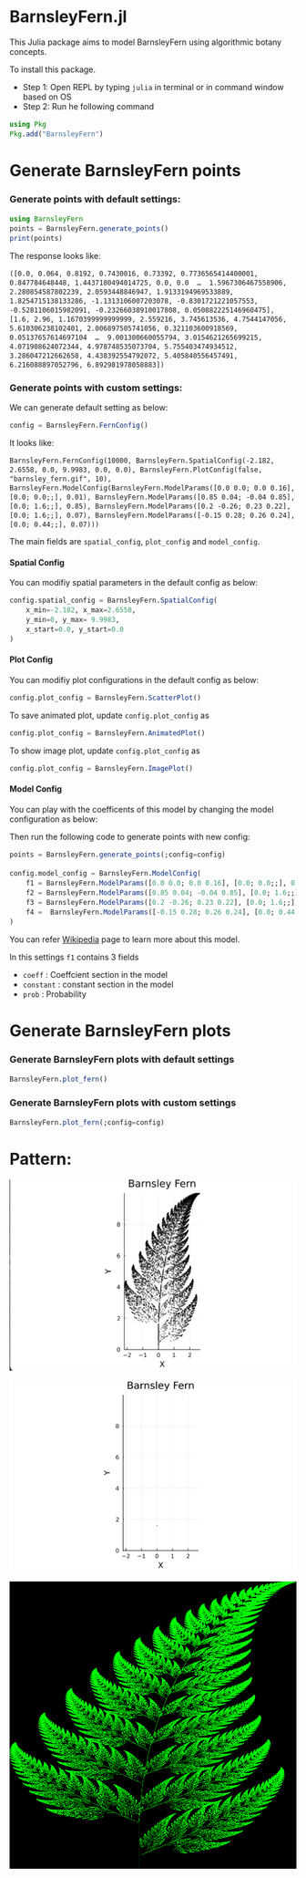 # BarnsleyFern.jl

This Julia package aims to model BarnsleyFern using algorithmic botany concepts.

To install this package.

- Step 1: Open REPL by typing `julia` in terminal or in command window based on OS
- Step 2: Run he following command
```julia
using Pkg
Pkg.add("BarnsleyFern")
```


# Generate BarnsleyFern points

### Generate points with default settings:
```julia
using BarnsleyFern
points = BarnsleyFern.generate_points()
print(points)
```

The response looks like:

```
([0.0, 0.064, 0.8192, 0.7430016, 0.73392, 0.7736565414400001, 0.847784648448, 1.4437180494014725, 0.0, 0.0  …  1.5967306467558906, 2.280854587802239, 2.0593448846947, 1.9133194969533889, 1.8254715138133286, -1.1313106007203078, -0.8301721221057553, -0.5281106015982091, -0.23266038910017808, 0.050882225146960475], [1.6, 2.96, 1.1670399999999999, 2.559216, 3.745613536, 4.7544147056, 5.610306238102401, 2.006897505741056, 0.321103600918569, 0.05137657614697104  …  9.001300660055794, 3.0154621265699215, 4.071908624072344, 4.978748535073704, 5.755403474934512, 3.286047212662658, 4.438392554792072, 5.405840556457491, 6.216088897052796, 6.892981978058883])
```

### Generate points with custom settings:

We can generate default setting as below:
```julia
config = BarnsleyFern.FernConfig()
```
It looks like:
```
BarnsleyFern.FernConfig(10000, BarnsleyFern.SpatialConfig(-2.182, 2.6558, 0.0, 9.9983, 0.0, 0.0), BarnsleyFern.PlotConfig(false, "barnsley_fern.gif", 10), BarnsleyFern.ModelConfig(BarnsleyFern.ModelParams([0.0 0.0; 0.0 0.16], [0.0; 0.0;;], 0.01), BarnsleyFern.ModelParams([0.85 0.04; -0.04 0.85], [0.0; 1.6;;], 0.85), BarnsleyFern.ModelParams([0.2 -0.26; 0.23 0.22], [0.0; 1.6;;], 0.07), BarnsleyFern.ModelParams([-0.15 0.28; 0.26 0.24], [0.0; 0.44;;], 0.07)))
```
The main fields are `spatial_config`, `plot_config` and `model_config`.

#### Spatial Config
You can modifiy spatial parameters in the default config as below:

```julia
config.spatial_config = BarnsleyFern.SpatialConfig(
    x_min=-2.182, x_max=2.6558, 
    y_min=0, y_max= 9.9983, 
    x_start=0.0, y_start=0.0
)
```

#### Plot Config

You can modifiy plot configurations in the default config as below:

```julia
config.plot_config = BarnsleyFern.ScatterPlot()
```

To save animated plot, update `config.plot_config` as
```julia
config.plot_config = BarnsleyFern.AnimatedPlot()
```

To show image plot, update `config.plot_config` as
```julia
config.plot_config = BarnsleyFern.ImagePlot()
```

#### Model Config

You can play with the coefficents of this model by changing the model configuration as below:


Then run the following code to generate points with new config:

```julia
points = BarnsleyFern.generate_points(;config=config)

config.model_config = BarnsleyFern.ModelConfig(
    f1 = BarnsleyFern.ModelParams([0.0 0.0; 0.0 0.16], [0.0; 0.0;;], 0.01),
    f2 = BarnsleyFern.ModelParams([0.85 0.04; -0.04 0.85], [0.0; 1.6;;], 0.85),
    f3 = BarnsleyFern.ModelParams([0.2 -0.26; 0.23 0.22], [0.0; 1.6;;], 0.07),
    f4 =  BarnsleyFern.ModelParams([-0.15 0.28; 0.26 0.24], [0.0; 0.44;;], 0.07)
)
```

You can refer [Wikipedia](https://en.wikipedia.org/wiki/Barnsley_fern) page to learn more about this model.

In this settings `f1` contains 3 fields
- `coeff` : Coeffcient section in the model
- `constant` : constant section in the model
- `prob` : Probability

# Generate BarnsleyFern plots

### Generate BarnsleyFern plots with default settings
```julia
BarnsleyFern.plot_fern()
```

### Generate BarnsleyFern plots with custom settings
```julia
BarnsleyFern.plot_fern(;config=config)
```

# Pattern:

![Image](https://github.com/efmanu/BarnsleyFern.jl/blob/main/docs/src/fern.png)


![Animation](https://github.com/efmanu/BarnsleyFern.jl/blob/main/docs/src/anim.gif)

![Animation](https://github.com/efmanu/BarnsleyFern.jl/blob/main/docs/src/fern_img.png)

